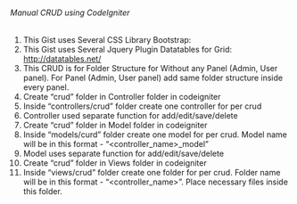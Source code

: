 ###### Manual CRUD using CodeIgniter
1. This Gist uses Several CSS Library
   Bootstrap: 
2. This Gist uses Several Jquery Plugin
   Datatables for Grid: http://datatables.net/
3. This CRUD is for Folder Structure for Without any Panel (Admin, User panel).
   For Panel (Admin, User panel) add same folder structure inside every panel.
4. Create “crud” folder in Controller folder in codeigniter
5. Inside “controllers/crud” folder create one controller for per crud
6. Controller used separate function for add/edit/save/delete
7. Create “crud” folder in Model folder in codeigniter
8. Inside “models/curd” folder create one model for per crud. Model name will be in this format - “<controller_name>_model”
9. Model uses separate function for add/edit/save/delete
10. Create “crud” folder in Views folder in codeigniter
11. Inside “views/crud” folder create one folder for per crud. Folder name will be in this format - “<controller_name>”. Place necessary files inside this folder.